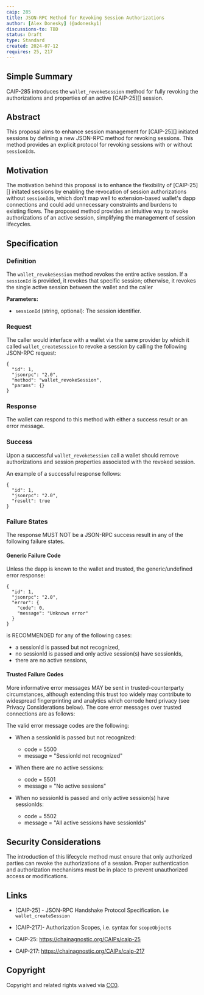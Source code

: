 ```yaml
---
caip: 285
title: JSON-RPC Method for Revoking Session Authorizations
author: [Alex Donesky] (@adonesky1)
discussions-to: TBD
status: Draft
type: Standard
created: 2024-07-12
requires: 25, 217
---
```


## Simple Summary

CAIP-285 introduces the `wallet_revokeSession` method for fully revoking the authorizations and properties of an active [CAIP-25][] session.

## Abstract

This proposal aims to enhance session management for [CAIP-25][] initiated sessions by defining a new JSON-RPC method for revoking sessions. This method provides an explicit protocol for revoking sessions with or without `sessionId`s.

## Motivation

The motivation behind this proposal is to enhance the flexibility of [CAIP-25][] initated sessions by enabling the revocation of session authorizations without `sessionId`s, which don't map well to extension-based wallet's dapp connections and could add unnecessary constraints and burdens to existing flows. The proposed method provides an intuitive way to revoke authorizations of an active session, simplifying the management of session lifecycles.

## Specification

### Definition

The `wallet_revokeSession` method revokes the entire active session. If a `sessionId` is provided, it revokes that specific session; otherwise, it revokes the single active session between the wallet and the caller

**Parameters:**

- `sessionId` (string, optional): The session identifier.

### Request

The caller would interface with a wallet via the same provider by which it called `wallet_createSession` to revoke a session by calling the following JSON-RPC request:

```jsonc
{
  "id": 1,
  "jsonrpc": "2.0",
  "method": "wallet_revokeSession",
  "params": {}
}
```

### Response

The wallet can respond to this method with either a success result or an error message.

### Success

Upon a successful `wallet_revokeSession` call a wallet should remove authorizations and session properties associated with the revoked session.

An example of a successful response follows:

```jsonc
{
  "id": 1,
  "jsonrpc": "2.0",
  "result": true
}
```

### Failure States

The response MUST NOT be a JSON-RPC success result in any of the following failure states.

#### Generic Failure Code

Unless the dapp is known to the wallet and trusted, the generic/undefined error response:

```jsonc
{
  "id": 1,
  "jsonrpc": "2.0",
  "error": {
    "code": 0,
    "message": "Unknown error"
  }
}
```

is RECOMMENDED for any of the following cases:

- a sessionId is passed but not recognized,
- no sessionId is passed and only active session(s) have sessionIds,
- there are no active sessions,

#### Trusted Failure Codes

More informative error messages MAY be sent in trusted-counterparty circumstances, although extending this trust too widely may contribute to widespread fingerprinting and analytics which corrode herd privacy (see Privacy Considerations below). The core error messages over trusted connections are as follows:

The valid error message codes are the following:

- When a sessionId is passed but not recognized:

  - code = 5500
  - message = "SessionId not recognized"

- When there are no active sessions:

  - code = 5501
  - message = "No active sessions"

- When no sessionId is passed and only active session(s) have sessionIds:

  - code = 5502
  - message = "All active sessions have sessionIds"

## Security Considerations

The introduction of this lifecycle method must ensure that only authorized parties can revoke the authorizations of a session. Proper authentication and authorization mechanisms must be in place to prevent unauthorized access or modifications.

## Links

- [CAIP-25] - JSON-RPC Handshake Protocol Specification. i.e `wallet_createSession`
- [CAIP-217]- Authorization Scopes, i.e. syntax for `scopeObject`s

- CAIP-25: https://chainagnostic.org/CAIPs/caip-25
- CAIP-217: https://chainagnostic.org/CAIPs/caip-217

## Copyright

Copyright and related rights waived via
[CC0](https://creativecommons.org/publicdomain/zero/1.0/).
